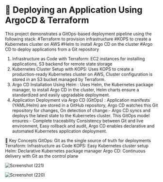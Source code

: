 # 🚀 Deploying an Application Using ArgoCD & Terraform
This project demonstrates a GitOps-based deployment pipeline using the following stack:
#Terraform to provision infrastructure
#KOPS to create a Kubernetes cluster on AWS
#Helm to install Argo CD on the cluster
#Argo CD to deploy applications from a Git repository

1. Infrastructure as Code with Terraform: 
     EC2 instances for installing applications, 
     S3 backend for remote state storage
2. Kubernetes Cluster Setup with KOPS: 
     Uses KOPS to create a production-ready Kubernetes cluster on AWS, 
     Cluster configuration is stored in an S3 bucket managed by Terraform.
3. Argo CD Installation Using Helm : 
     Uses Helm, the Kubernetes package manager, to install Argo CD in the cluster, 
     Helm charts ensure a standardized and easily upgradable deployment.
4. Application Deployment via Argo CD (GitOps) : 
     Application manifests (YAML/Helm) are stored in a GitHub repository, 
     Argo CD watches this Git repository for changes, 
     On detection of change:- Argo CD syncs and deploys the latest state to the Kubernetes cluster.
     This GitOps model ensures:- Complete traceability
     Consistency between Git and live environment, Easy rollback and audit, Argo CD enables declarative and automated Kubernetes application deployment.


🎯 Key Concepts
GitOps: Git as the single source of truth for deployments
Terraform: Infrastructure as Code
KOPS: Easy Kubernetes cluster setup
Helm: Declarative Kubernetes package manager
Argo CD: Continuous delivery with Git as the control plane

![Screenshot (221)](https://github.com/user-attachments/assets/eed8fd16-a985-4b07-9f87-99c3dbf64c52)

![Screenshot (220)](https://github.com/user-attachments/assets/88103126-19dd-4223-ab41-290b29b36c87)



